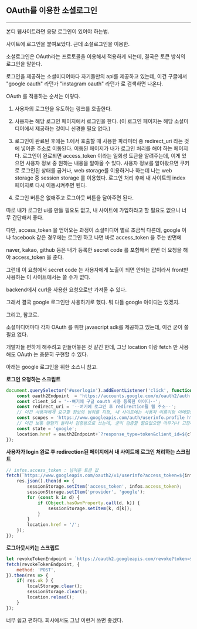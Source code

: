 ## OAuth를 이용한 소셜로그인

---

본디 웹사이트라면 응당 로그인이 있어야 하는법.

사이트에 로그인을 붙여보았다. 근데 소셜로그인을 이용한.

소셜로그인은 OAuth라는 프로토콜을 이용해서 적용하게 되는데, 결국은 토큰 방식의 로그인을 말한다.

로그인을 제공하는 소셜미디어마다 자기들만의 api를 제공하고 있는데, 이건 구글에서 "google oauth" 라던가 "instagram oauth" 라던가 로 검색하면 나온다.

OAuth 를 적용하는 순서는 이렇다.

1. 사용자의 로그인을 유도하는 링크를 호출한다.

2. 사용자는 해당 로그인 페이지에서 로그인을 한다. (이 로그인 페이지는 해당 소셜미디어에서 제공하는 것이니 신경쓸 필요 없다.)

3. 로그인이 완료된 후에는 1.에서 호출할 때 사용한 파라미터 중 redirect_uri 라는 것에 넣어준 주소로 이동된다.
이동된 페이지가 내가 로그인 처리를 해야 하는 페이지다.
로그인이 완료되면 access_token 이라는 일회성 토큰을 알려주는데, 이게 있으면 사용자 정보 중 원하는 내용을 알아올 수 있다.
사용자 정보를 알아왔으면 쿠키로 로그인된 상태를 굽거나, web storage를 이용하거나 하는데 나는 web storage 중 session storage 를 이용했다.
로그인 처리 후에 내 사이트의 index 페이지로 다시 이동시켜주면 된다.

4. 로그인 버튼은 없애주고 로그아웃 버튼을 달아주면 된다.

따로 내가 로그인 ui를 만들 필요도 없고, 내 사이트에 가입하라고 할 필요도 없으니 너무 간단해서 좋다.

다만, access_token 을 얻어오는 과정이 소셜미디어 별로 조금씩 다른데, google 이나 facebook 같은 경우에는 로그인 하고 나면 바로 access_token 을 주는 반면에

naver, kakao, github 등은 내가 등록한 secret code 를 포함해서 한번 더 요청을 해야 access_token 을 준다.

그런데 이 요청에서 secret code 는 사용자에게 노출이 되면 안되는 값이라서 front만 사용하는 이 사이트에서는 쓸 수가 없다.

backend에서 curl을 사용한 요청으로만 가져올 수 있다.

그래서 결국 google 로그인만 사용하기로 했다. 뭐 다들 google 아이디는 있겠지.

그리고, 참고로.

소셜미디어마다 각자 OAuth 를 위한 javascript sdk를 제공하고 있는데, 이건 굳이 쓸 필요 없다.

개발자들 편하게 해주려고 만들어놓은 것 같긴 한데, 그냥 location 이랑 fetch 만 사용해도 OAuth 는 충분히 구현할 수 있다.

아래는 google 로그인을 위한 소스니 참고.

**로그인 요청하는 스크립트**

```javascript
document.querySelector('#userlogin').addEventListener('click', function() {
    const oauth2Endpoint  = 'https://accounts.google.com/o/oauth2/auth';
    const client_id = '--여기에 구글 oauth 사용 등록한 아이디--';
    const redirect_uri = '--여기에 로그인 후 redirection될 웹 주소--';
    // 이건 사용자에게 요구할 정보의 범위를 지정, 내 사이트에는 사용자 이름이랑 이메일만 알면되는거라 이거면 충분
    const scopes = 'https://www.googleapis.com/auth/userinfo.profile https://www.googleapis.com/auth/userinfo.email';
    // 이건 보통 랜덤키 돌려서 검증용으로 쓰는데, 굳이 검증할 필요없으면 아무거나 고정해도 무방
    const state = 'google';
    location.href = oauth2Endpoint+`?response_type=token&client_id=${client_id}&redirect_uri=${redirect_uri}&scope=${scopes}&state=${state}`;
});
```

**사용자가 login 완료 후 redirection된 페이지에서 내 사이트에 로그인 처리하는 스크립트**

```javascript
// infos.access_token : 넘어온 토큰 값
fetch(`https://www.googleapis.com/oauth2/v1/userinfo?access_token=${infos.access_token}`).then(res => {
    res.json().then(d => {
        sessionStorage.setItem('access_token', infos.access_token);
        sessionStorage.setItem('provider', 'google');
        for (const k in d) {
            if (Object.hasOwnProperty.call(d, k)) {
                sessionStorage.setItem(k, d[k]);
            }
        }
        location.href = '/';
    });
});
```

**로그아웃시키는 스크립트**

```javascript
let revokeTokenEndpoint = `https://oauth2.googleapis.com/revoke?token=${sessionStorage.getItem('access_token')}`;
fetch(revokeTokenEndpoint, {
    method: 'POST',
}).then(res => {
    if( res.ok ) {
        localStorage.clear();
        sessionStorage.clear();
        location.reload();
    }
});
```

너무 쉽고 편하다. 회사에서도 그냥 이런거 쓰면 좋겠다.

